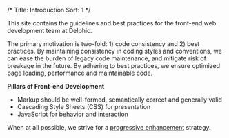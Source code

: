 /*
Title: Introduction
Sort: 1
*/

This site contains the guidelines and best practices for the front-end web development team at Delphic.

The primary motivation is two-fold: 1) code consistency and 2) best practices. By maintaining consistency in coding styles and conventions, we can ease the burden of legacy code maintenance, and mitigate risk of breakage in the future. By adhering to best practices, we ensure optimized page loading, performance and maintainable code.

**Pillars of Front-end Development**

* Markup should be well-formed, semantically correct and generally valid
* Cascading Style Sheets (CSS) for presentation
* JavaScript for behavior and interaction

When at all possible, we strive for a [progressive enhancement](https://en.wikipedia.org/wiki/Progressive_enhancement) strategy.